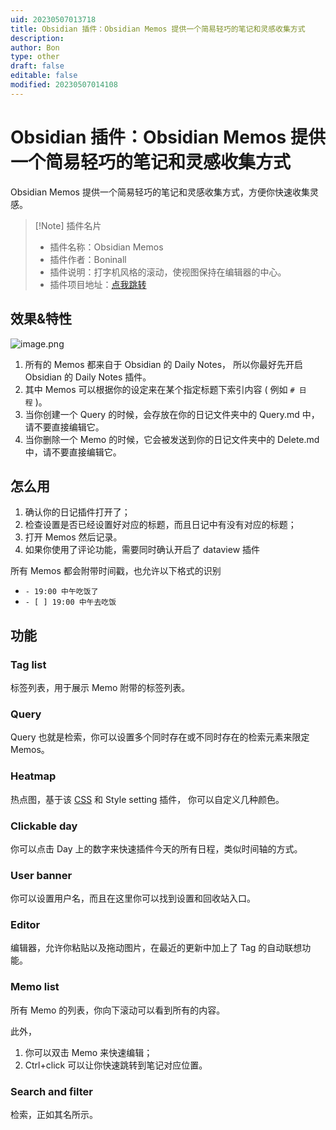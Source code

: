 ```yaml
---
uid: 20230507013718
title: Obsidian 插件：Obsidian Memos 提供一个简易轻巧的笔记和灵感收集方式
description: 
author: Bon
type: other
draft: false
editable: false
modified: 20230507014108
---
```


# Obsidian 插件：Obsidian Memos 提供一个简易轻巧的笔记和灵感收集方式

Obsidian Memos 提供一个简易轻巧的笔记和灵感收集方式，方便你快速收集灵感。

> [!Note] 插件名片
>- 插件名称：Obsidian Memos
>- 插件作者：Boninall
>- 插件说明：打字机风格的滚动，使视图保持在编辑器的中心。
>- 插件项目地址：[点我跳转](<https://github.com/Quorafind/Obsidian-Memos>)

## 效果&特性

![image.png](https://cdn.pkmer.cn/images/20230507013947.png)

1. 所有的 Memos 都来自于 Obsidian 的 Daily Notes， 所以你最好先开启 Obsidian 的 Daily Notes 插件。
2. 其中 Memos 可以根据你的设定来在某个指定标题下索引内容 ( 例如 `# 日程` )。
3. 当你创建一个 Query 的时候，会存放在你的日记文件夹中的 Query.md 中，请不要直接编辑它。
4. 当你删除一个 Memo 的时候，它会被发送到你的日记文件夹中的 Delete.md 中，请不要直接编辑它。

## 怎么用

1. 确认你的日记插件打开了；
2. 检查设置是否已经设置好对应的标题，而且日记中有没有对应的标题；
3. 打开 Memos 然后记录。
4. 如果你使用了评论功能，需要同时确认开启了 dataview 插件

所有 Memos 都会附带时间戳，也允许以下格式的识别

- `- 19:00 中午吃饭了`
- `- [ ] 19:00 中午去吃饭`

## 功能

### Tag list

标签列表，用于展示 Memo 附带的标签列表。

### Query

Query 也就是检索，你可以设置多个同时存在或不同时存在的检索元素来限定 Memos。

### Heatmap

热点图，基于该 [CSS](https://github.com/Quorafind/Obsidian-Memos/blob/main/document/Heatmap-css-snippet.css) 和 Style setting 插件， 你可以自定义几种颜色。

### Clickable day

你可以点击 Day 上的数字来快速插件今天的所有日程，类似时间轴的方式。

### User banner

你可以设置用户名，而且在这里你可以找到设置和回收站入口。

### Editor

编辑器，允许你粘贴以及拖动图片，在最近的更新中加上了 Tag 的自动联想功能。

### Memo list

所有 Memo 的列表，你向下滚动可以看到所有的内容。

此外，

1. 你可以双击 Memo 来快速编辑；
2. Ctrl+click 可以让你快速跳转到笔记对应位置。

### Search and filter

检索，正如其名所示。
